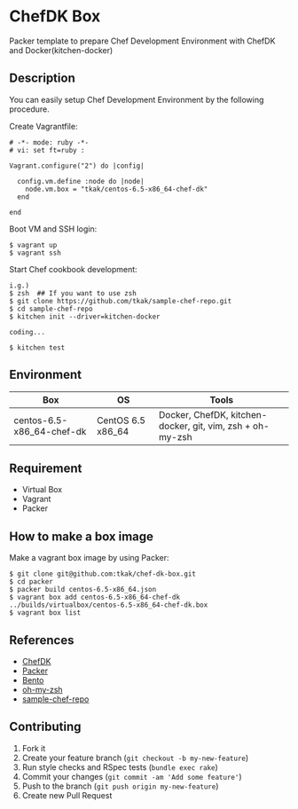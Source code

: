 ChefDK Box
==========

Packer template to prepare Chef Development Environment with ChefDK and
Docker(kitchen-docker)

## Description

You can easily setup Chef Development Environment by the following procedure.

Create Vagrantfile:

```
# -*- mode: ruby -*-
# vi: set ft=ruby :

Vagrant.configure("2") do |config|

  config.vm.define :node do |node|
    node.vm.box = "tkak/centos-6.5-x86_64-chef-dk"
  end

end
```

Boot VM and SSH login:

```
$ vagrant up
$ vagrant ssh
```

Start Chef cookbook development:

```
i.g.)
$ zsh  ## If you want to use zsh
$ git clone https://github.com/tkak/sample-chef-repo.git
$ cd sample-chef-repo
$ kitchen init --driver=kitchen-docker 

coding...

$ kitchen test
```


## Environment

|Box                      |OS               |Tools                                                    |
|-------------------------|-----------------|---------------------------------------------------------|
|centos-6.5-x86_64-chef-dk|CentOS 6.5 x86_64|Docker, ChefDK, kitchen-docker, git, vim, zsh + oh-my-zsh|


## Requirement

* Virtual Box
* Vagrant
* Packer


## How to make a box image

Make a vagrant box image by using Packer:

```
$ git clone git@github.com:tkak/chef-dk-box.git
$ cd packer
$ packer build centos-6.5-x86_64.json
$ vagrant box add centos-6.5-x86_64-chef-dk ../builds/virtualbox/centos-6.5-x86_64-chef-dk.box
$ vagrant box list
```


## References

* [ChefDK](http://downloads.getchef.com/chef-dk/)
* [Packer](http://www.packer.io/)
* [Bento](https://github.com/opscode/bento)
* [oh-my-zsh](https://github.com/robbyrussell/oh-my-zsh)
* [sample-chef-repo](https://github.com/tkak/sample-chef-repo)


## Contributing

1. Fork it
2. Create your feature branch (`git checkout -b my-new-feature`)
3. Run style checks and RSpec tests (`bundle exec rake`)
4. Commit your changes (`git commit -am 'Add some feature'`)
5. Push to the branch (`git push origin my-new-feature`)
6. Create new Pull Request

